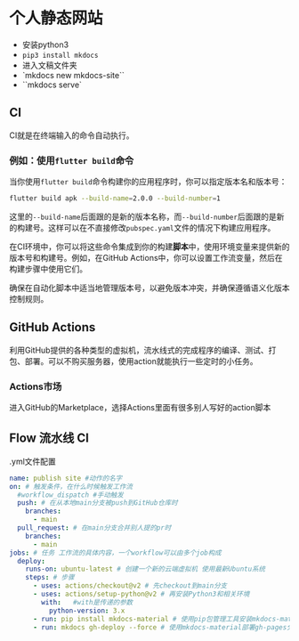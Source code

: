 # 个人静态网站

- 安装python3
- `pip3 install mkdocs`
- 进入文稿文件夹
- `mkdocs new mkdocs-site``
- ``mkdocs serve`

## CI

CI就是在终端输入的命令自动执行。

### 例如：使用`flutter build`命令

当你使用`flutter build`命令构建你的应用程序时，你可以指定版本名和版本号：

```sh
flutter build apk --build-name=2.0.0 --build-number=1
```

这里的`--build-name`后面跟的是新的版本名称，而`--build-number`后面跟的是新的构建号。这样可以在不直接修改`pubspec.yaml`文件的情况下构建应用程序。

在CI环境中，你可以将这些命令集成到你的构建**脚本**中，使用环境变量来提供新的版本号和构建号。例如，在GitHub Actions中，你可以设置工作流变量，然后在构建步骤中使用它们。

确保在自动化脚本中适当地管理版本号，以避免版本冲突，并确保遵循语义化版本控制规则。

## GitHub Actions

利用GitHub提供的各种类型的虚拟机，流水线式的完成程序的编译、测试、打包、部署。可以不购买服务器，使用action就能执行一些定时的小任务。

### Actions市场

进入GitHub的Marketplace，选择Actions里面有很多别人写好的action脚本

## Flow 流水线 CI

.yml文件配置

```yaml
name: publish site #动作的名字
on: # 触发条件，在什么时候触发工作流
  #workflow_dispatch #手动触发
  push: # 在从本地main分支被push到GitHub仓库时
    branches:
      - main
  pull_request: # 在main分支合并别人提的pr时
    branches:
      - main
jobs: # 任务 工作流的具体内容，一个workflow可以由多个job构成
  deploy:
    runs-on: ubuntu-latest # 创建一个新的云端虚拟机 使用最新Ubuntu系统
    steps: # 步骤
      - uses: actions/checkout@v2 # 先checkout到main分支
      - uses: actions/setup-python@v2 # 再安装Python3和相关环境
        with:	#with是传递的参数
          python-version: 3.x
      - run: pip install mkdocs-material # 使用pip包管理工具安装mkdocs-material
      - run: mkdocs gh-deploy --force # 使用mkdocs-material部署gh-pages分支
```

